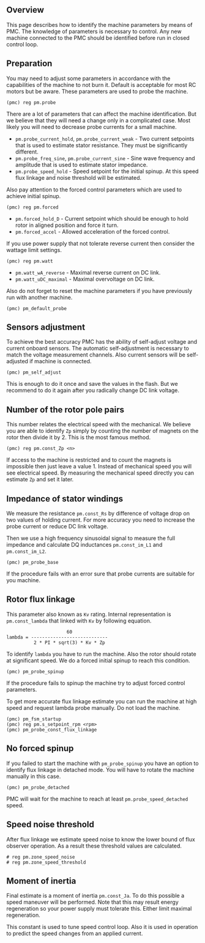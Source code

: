 ## Overview

This page describes how to identify the machine parameters by means of PMC. The
knowledge of parameters is necessary to control. Any new machine connected to
the PMC should be identified before run in closed control loop.

## Preparation

You may need to adjust some parameters in accordance with the capabilities of
the machine to not burn it. Default is acceptable for most RC motors but be
aware. These parameters are used to probe the machine.

	(pmc) reg pm.probe

There are a lot of parameters that can affect the machine identification. But
we believe that they will need a change only in a complicated case. Most likely
you will need to decrease probe currents for a small machine.

* `pm.probe_current_hold`, `pm.probe_current_weak` - Two current setpoints that
  is used to estimate stator resistance. They must be significantly different.
* `pm.probe_freq_sine`, `pm.probe_current_sine` - Sine wave frequency and
  amplitude that is used to estimate stator impedance.
* `pm.probe_speed_hold` - Speed setpoint for the initial spinup. At this speed
  flux linkage and noise threshold will be estimated.

Also pay attention to the forced control parameters which are used to achieve
initial spinup.

	(pmc) reg pm.forced

* `pm.forced_hold_D` - Current setpoint which should be enough to hold rotor in
  aligned position and force it turn.
* `pm.forced_accel` - Allowed acceleration of the forced control.

If you use power supply that not tolerate reverse current then consider the
wattage limit settings.

    (pmc) reg pm.watt

* `pm.watt_wA_reverse` - Maximal reverse current on DC link.
* `pm.watt_uDC_maximal` - Maximal overvoltage on DC link.

Also do not forget to reset the machine parameters if you have previously run
with another machine.

    (pmc) pm_default_probe

## Sensors adjustment

To achieve the best accuracy PMC has the ability of self-adjust voltage and
current onboard sensors. The automatic self-adjustment is necessary to match
the voltage measurement channels. Also current sensors will be self-adjusted if
machine is connected.

	(pmc) pm_self_adjust

This is enough to do it once and save the values in the flash. But we recommend
to do it again after you radically change DC link voltage.

## Number of the rotor pole pairs

This number relates the electrical speed with the mechanical. We believe you
are able to identify `Zp` simply by counting the number of magnets on the rotor
then divide it by 2. This is the most famous method.

	(pmc) reg pm.const_Zp <n>

If access to the machine is restricted and to count the magnets is impossible
then just leave a value 1. Instead of mechanical speed you will see electrical
speed. By measuring the mechanical speed directly you can estimate `Zp` and set
it later.

## Impedance of stator windings

We measure the resistance `pm.const_Rs` by difference of voltage drop on two
values of holding current. For more accuracy you need to increase the probe
current or reduce DC link voltage.

Then we use a high frequency sinusoidal signal to measure the full impedance
and calculate DQ inductances `pm.const_im_L1` and `pm.const_im_L2`.

	(pmc) pm_probe_base

If the procedure fails with an error sure that probe currents are suitable for
you machine.

## Rotor flux linkage

This parameter also known as `Kv` rating. Internal representation is
`pm.const_lambda` that linked with `Kv` by following equation.

	                      60
	lambda = ----------------------------
	          2 * PI * sqrt(3) * Kv * Zp

To identify `lambda` you have to run the machine. Also the rotor should rotate
at significant speed. We do a forced initial spinup to reach this condition.

	(pmc) pm_probe_spinup

If the procedure fails to spinup the machine try to adjust forced control
parameters.

To get more accurate flux linkage estimate you can run the machine at high
speed and request lambda probe manually. Do not load the machine.

	(pmc) pm_fsm_startup
	(pmc) reg pm.s_setpoint_rpm <rpm>
	(pmc) pm_probe_const_flux_linkage

## No forced spinup

If you failed to start the machine with `pm_probe_spinup` you have an option to
identify flux linkage in detached mode. You will have to rotate the machine
manually in this case.

	(pmc) pm_probe_detached

PMC will wait for the machine to reach at least `pm.probe_speed_detached`
speed.

## Speed noise threshold

After flux linkage we estimate speed noise to know the lower bound of flux
observer operation. As a result these threshold values are calculated.

	# reg pm.zone_speed_noise
	# reg pm.zone_speed_threshold

## Moment of inertia

Final estimate is a moment of inertia `pm.const_Ja`. To do this possible a
speed maneuver will be performed. Note that this may result energy regeneration
so your power supply must tolerate this. Either limit maximal regeneration.

This constant is used to tune speed control loop. Also it is used in operation
to predict the speed changes from an applied current.

